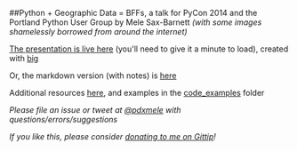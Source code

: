 ##Python + Geographic Data = BFFs, a talk for PyCon 2014 and the Portland Python User Group
by Mele Sax-Barnett *(with some images shamelessly borrowed from around the internet)*

[The presentation is live here](http://pdxmele.com/python-geodata-bffs/index.html) (you'll need to give it a minute to load), created with [big](https://github.com/tmcw/big)

Or, the markdown version (with notes) is [here](https://github.com/pdxmele/python-geodata-bffs/blob/master/presentation.md)

Additional resources [here](https://github.com/pdxmele/python-geodata-bffs/blob/master/resources.md), and examples in the [code_examples](https://github.com/pdxmele/python-geodata-bffs/tree/master/code_examples) folder

*Please file an issue or tweet at [@pdxmele](https://twitter.com/pdxmele) with questions/errors/suggestions*

*If you like this, please consider [donating to me on Gittip](https://www.gittip.com/pdxmele/)!*
